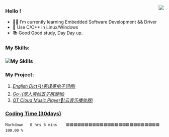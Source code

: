 <img 
   align="right" 
   style="pointer-events:none;" 
   src="https://github-readme-stats.vercel.app/api/top-langs/?username=YkDeng200929&layout=compact&hide_border=false&langs_count=10&show_icons=true&theme=cobalt&hide_title=false&hide_border=false" 
/>

### Hello !
- 👨‍💻 I’m currently learning Embedded Software Development && Driver
- 🧰 Use C/C++ in Linux/Windows
- 📚 Good Good study, Day Day up.
### My Skills:
### ![My Skills](https://skillicons.dev/icons?i=c,cpp,qt,linux,vscode,vim)
### My Project:
1. *[English Dict🔍(英译英电子词典)](https://github.com/YkDeng200929/My_Projects)*
2. *[Go💡(双人离线五子棋游戏)](https://github.com/YkDeng200929/My_Projects)*
3. *[QT Cloud Music Player📀(云音乐播放器)](https://github.com/YkDeng200929/Qt_Projects)*
### [Coding Time (30days)](https://github.com/muety/wakapi)
<!--START_SECTION:waka-->

```text
Markdown   0 hrs 6 mins    🟩🟩🟩🟩🟩🟩🟩🟩🟩🟩🟩🟩🟩🟩🟩🟩🟩🟩🟩🟩🟩🟩🟩🟩🟩   100.00 %
```

<!--END_SECTION:waka-->

<!--
<div align="center"> <img src="https://github-readme-activity-graph.cyclic.app/graph?username=YkDeng200929&theme=vue" /> </div>
-->

